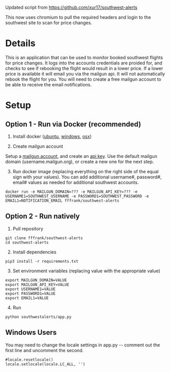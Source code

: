 Updated script from https://github.com/xur17/southwest-alerts

This now uses chromium to pull the required headers and login to the southwest site to scan for price changes.

# Details

This is an application that can be used to monitor booked southwest flights for
price changes. It logs into the accounts credentials are proided for, and
checks to see if rebooking the flight would result in a lower price. If a lower
price is available it will email you via the mailgun api. It will not
automatically rebook the flight for you. You will need to create a free mailgun
account to be able to receive the email notifications.

# Setup

## Option 1 - Run via Docker (recommended)

1. Install docker
   ([ubuntu](https://docs.docker.com/engine/installation/linux/ubuntu/#install-using-the-repository),
[windows](https://docs.docker.com/docker-for-windows/install/),
[osx](https://docs.docker.com/docker-for-mac/install/))

2. Create mailgun account

Setup a [mailgun account](https://www.mailgun.com/), and create an [api
key](https://app.mailgun.com/app/account/security). Use the default mailgun
domain (username.mailgun.org), or create a new one for the next step.

3. Run docker image (replacing everything on the right side of the equal sign with your values). You can add additional username#, password#, email# values as needed for additional southwest accounts.

```
docker run -e MAILGUN_DOMAIN=??? -e MAILGUN_API_KEY=??? -e USERNAME1=SOUTHWEST_USERNAME -e PASSWORD1=SOUTHWEST_PASSWORD -e EMAIL1=NOTIFICATION_EMAIL fffrank/southwest-alerts
```

## Option 2 - Run natively

1. Pull repository

```
git clone fffrank/southwest-alerts
cd southwest-alerts
```

2. Install dependencies

```
pip3 install -r requirements.txt
```

3. Set environment variables (replacing value with the appropriate value)

```
export MAILGUN_DOMAIN=VALUE
export MAILGUN_API_KEY=VALUE
export USERNAME1=VALUE
export PASSWORD1=VALUE
export EMAIL1=VALUE
```

4. Run

```
python southwestalerts/app.py
```

## Windows  Users
You may need to change the locale settings in app.py -- comment out the first line and uncomment the second.
```
#locale.resetlocale()
locale.setlocale(locale.LC_ALL, '')
```